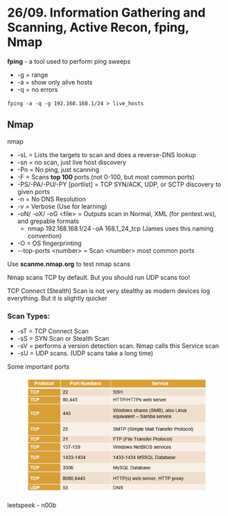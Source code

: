 # 26/09. Information Gathering and Scanning, Active Recon, fping, Nmap

**fping** - a tool used to perform ping sweeps

* \-g = range
* \-a = show only alive hosts
* \-q = no errors

`fping -a -q -g 192.168.168.1/24 > live_hosts`

## Nmap

nmap

* \-sL = Lists the targets to scan and does a reverse-DNS lookup
* \-sn = no scan, just live host discovery
* \-Pn = No ping, just scanning
* \-F = Scans **top 100** ports (not 0-100, but most common ports)
* \-PS/-PA/-PU/-PY \[portlist] = TCP SYN/ACK, UDP, or SCTP discovery to given ports
* \-n = No DNS Resolution
* \-v = Verbose (Use for learning)
* \-oN/ -oX/ -oG \<file> = Outputs scan in Normal, XML (for pentest.ws), and grepable formats
  * nmap 192.168.168.1/24 -oA 168.1\_24\_tcp (James uses this naming convention)
* \-O = OS fingerprinting
* \--top-ports \<number> = Scan \<number> most common ports

Use **scanme.nmap.org** to test nmap scans

Nmap scans TCP by default. But you should run UDP scans too!

TCP Connect (Stealth) Scan is not very stealthy as modern devices log everything. But it is slightly quicker

### Scan Types:

* \-sT = TCP Connect Scan
* \-sS = SYN Scan or Stealth Scan
* \-sV = performs a version detection scan. Nmap calls this Service scan
* \-sU = UDP scans. (UDP scans take a long time)

Some important ports

<figure><img src="../../.gitbook/assets/image (18).png" alt=""><figcaption></figcaption></figure>



leetspeek - n00b
